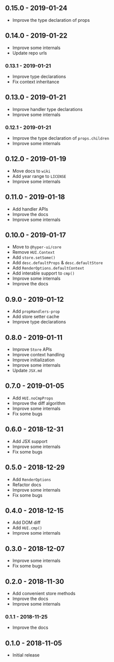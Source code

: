 ## 0.15.0 - 2019-01-24

- Improve the type declaration of props

## 0.14.0 - 2019-01-22

- Improve some internals
- Update repo urls

### 0.13.1 - 2019-01-21

- Improve type declarations
- Fix context inheritance

## 0.13.0 - 2019-01-21

- Improve handler type declarations
- Improve some internals

### 0.12.1 - 2019-01-21

- Improve the type declaration of `props.children`
- Improve some internals

## 0.12.0 - 2019-01-19

- Move docs to `wiki`
- Add year range to `LICENSE`
- Improve some internals

## 0.11.0 - 2019-01-18

- Add handler APIs
- Improve the docs
- Improve some internals

## 0.10.0 - 2019-01-17

- Move to `@hyper-ui/core`
- Remove `HUI.Context`
- Add `store.setSome()`
- Add `desc.defaultProps` & `desc.defaultStore`
- Add `RenderOptions.defaultContext`
- Add interable support to `cmp()`
- Improve some internals
- Improve the docs

## 0.9.0 - 2019-01-12

- Add `propHandlers-prop`
- Add store setter cache
- Improve type declarations

## 0.8.0 - 2019-01-11

- Improve `Store` APIs
- Improve context handling
- Improve initialization
- Improve some internals
- Update `JSX.md`

## 0.7.0 - 2019-01-05

- Add `HUI.noCmpProps`
- Improve the diff algorithm
- Improve some internals
- Fix some bugs

## 0.6.0 - 2018-12-31

- Add JSX support
- Improve some internals
- Fix some bugs

## 0.5.0 - 2018-12-29

- Add `RenderOptions`
- Refactor docs
- Improve some internals
- Fix some bugs

## 0.4.0 - 2018-12-15

- Add DOM diff
- Add `HUI.cmp()`
- Improve some internals

## 0.3.0 - 2018-12-07

- Improve some internals
- Fix some bugs

## 0.2.0 - 2018-11-30

- Add convenient store methods
- Improve the docs
- Improve some internals

### 0.1.1 - 2018-11-25

- Improve the docs

## 0.1.0 - 2018-11-05

- Initial release
